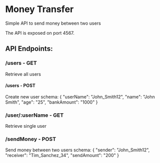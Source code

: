 # Money Transfer
Simple API to send money between two users

The API is exposed on port 4567. 

## API Endpoints:
 
### /users - GET 
Retrieve all users
  
#### /users - POST 
Create new user
schema: 
  {
    "userName": "John_Smith12", 
    "name": "John Smith", 
    "age": "25",
    "bankAmount": "1000"
}
  
### /user/:userName - GET
Retrieve single user
  
### /sendMoney - POST
Send money between two users
schema:
  {
    "sender": "John_Smith12",
    "receiver": "Tim_Sanchez_34",
    "sendAmount": "200"
  } 


  
